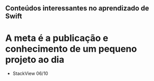 ## Conteúdos interessantes no aprendizado de Swift 
# A meta é a publicação e conhecimento de um pequeno projeto ao dia

* StackView 06/10
